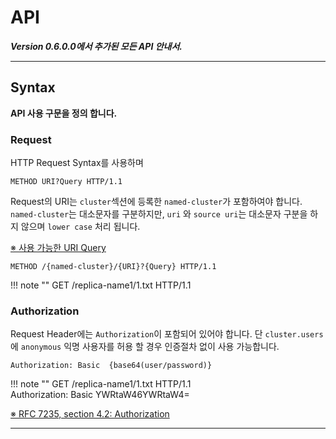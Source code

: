 # API 

***Version 0.6.0.0에서 추가된 모든 API 안내서.***

----

## Syntax

**API 사용 구문을 정의 합니다.**

### Request 
HTTP Request Syntax를 사용하며

```
METHOD URI?Query HTTP/1.1
```

Request의 URI는 `cluster`섹션에 등록한 `named-cluster`가 포함하여야 합니다.    
`named-cluster`는 대소문자를 구분하지만, `uri` 와 `source uri`는 대소문자 구분을 하지 않으며 `lower case` 처리 됩니다.

[※ 사용 가능한 URI Query](query.md)

```
METHOD /{named-cluster}/{URI}?{Query} HTTP/1.1
```

!!! note ""
    GET /replica-name1/1.txt HTTP/1.1

### Authorization
Request Header에는 `Authorization`이 포함되어 있어야 합니다. 
단 `cluster.users`에 `anonymous` 익명 사용자를 허용 할 경우 인증절차 없이 사용 가능합니다.

```
Authorization: Basic  {base64(user/password)}
```

!!! note ""
    GET /replica-name1/1.txt HTTP/1.1    
    Authorization: Basic YWRtaW46YWRtaW4=

[※ RFC 7235, section 4.2: Authorization](https://tools.ietf.org/html/rfc7235#section-4.2)

----------------------------------------------------------------------------------------------------------------